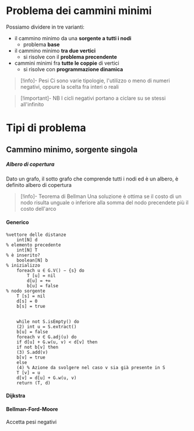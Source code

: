 # Problema dei cammini minimi
Possiamo dividere in tre varianti: 
- il cammino minimo da una **sorgente a tutti i nodi**
	- problema **base**
- il cammino minimo **tra due vertici**
	- si risolve con il **problema precendente**
- cammini minimi fra **tutte le coppie** di vertici
	- si risolve con **programmazione dinamica**


> [!info]- Pesi
> Ci sono varie tipologie, l'utilizzo o meno di numeri negativi, oppure la scelta fra interi o reali

> [!important]- NB
> I cicli negativi portano a ciclare su se stessi all'infinito

# Tipi di problema
## Cammino minimo, sorgente singola
##### Albero di copertura
Dato un grafo, il sotto grafo che comprende tutti i nodi ed è un albero, è definito albero di copertura

> [!info]- Teorema di Bellman
>Una soluzione è ottima se il costo di un nodo risulta unguale o inferiore alla somma del nodo precendete più il costo dell'arco

#### Generico
```
%vettore delle distanze
	int[N] d
% elemento precedente
	int[N] T 
% è inserito?
	boolean[N] b 
% inizializzo
	foreach u ∈ G.V() − {s} do  
		T [u] = nil  
		d[u] = +∞  
		b[u] = false
% nodo sorgente  
	T [s] = nil  
	d[s] = 0  
	b[s] = true


	while not S.isEmpty() do  
	(2) int u = S.extract()  
	b[u] = false  
	foreach v ∈ G.adj(u) do  
	if d[u] + G.w(u, v) < d[v] then  
	if not b[v] then  
	(3) S.add(v)  
	b[v] = true  
	else  
	(4) % Azione da svolgere nel caso v sia già presente in S  
	T [v] = u  
	d[v] = d[u] + G.w(u, v)  
	return (T, d)
```
#### Dijkstra
#### Bellman-Ford-Moore
Accetta pesi negativi
